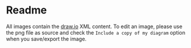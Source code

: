 # Readme

All images contain the [draw.io](https://www.draw.io/) XML content. To edit an image, please use the png file as source and check the `Include a copy of my diagram` option when you save/export the image.
